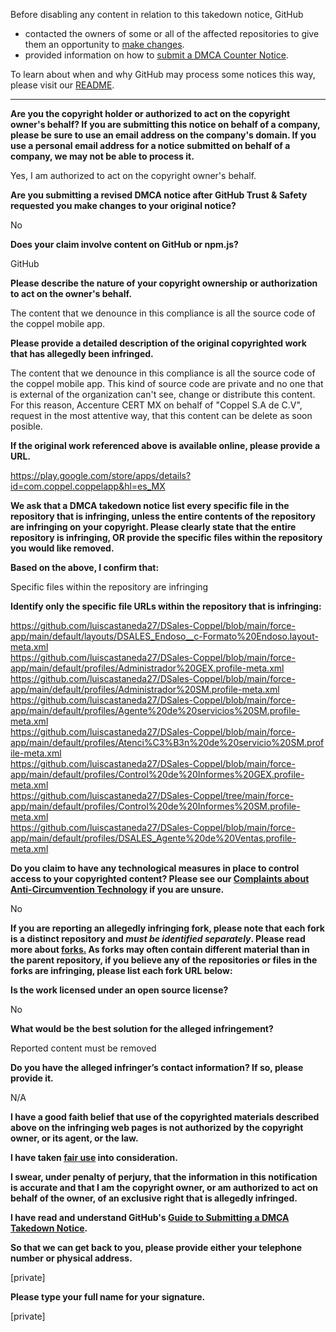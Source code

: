 Before disabling any content in relation to this takedown notice, GitHub
- contacted the owners of some or all of the affected repositories to give them an opportunity to [make changes](https://docs.github.com/en/github/site-policy/dmca-takedown-policy#a-how-does-this-actually-work).
- provided information on how to [submit a DMCA Counter Notice](https://docs.github.com/en/articles/guide-to-submitting-a-dmca-counter-notice).

To learn about when and why GitHub may process some notices this way, please visit our [README](https://github.com/github/dmca/blob/master/README.md#anatomy-of-a-takedown-notice).

---

**Are you the copyright holder or authorized to act on the copyright owner's behalf? If you are submitting this notice on behalf of a company, please be sure to use an email address on the company's domain. If you use a personal email address for a notice submitted on behalf of a company, we may not be able to process it.**

Yes, I am authorized to act on the copyright owner's behalf.

**Are you submitting a revised DMCA notice after GitHub Trust & Safety requested you make changes to your original notice?**

No

**Does your claim involve content on GitHub or npm.js?**

GitHub

**Please describe the nature of your copyright ownership or authorization to act on the owner's behalf.**

The content that we denounce in this compliance is all the source code of the coppel mobile app.

**Please provide a detailed description of the original copyrighted work that has allegedly been infringed.**

The content that we denounce in this compliance is all the source code of the coppel mobile app. This kind of source code are private and no one that is external of the organization can't see, change or distribute this content. For this reason, Accenture CERT MX on behalf of "Coppel S.A de C.V", request in the most attentive way, that this content can be delete as soon posible.

**If the original work referenced above is available online, please provide a URL.**

https://play.google.com/store/apps/details?id=com.coppel.coppelapp&hl=es_MX

**We ask that a DMCA takedown notice list every specific file in the repository that is infringing, unless the entire contents of the repository are infringing on your copyright. Please clearly state that the entire repository is infringing, OR provide the specific files within the repository you would like removed.**

**Based on the above, I confirm that:**

Specific files within the repository are infringing

**Identify only the specific file URLs within the repository that is infringing:**

https://github.com/luiscastaneda27/DSales-Coppel/blob/main/force-app/main/default/layouts/DSALES_Endoso__c-Formato%20Endoso.layout-meta.xml  
https://github.com/luiscastaneda27/DSales-Coppel/blob/main/force-app/main/default/profiles/Administrador%20GEX.profile-meta.xml  
https://github.com/luiscastaneda27/DSales-Coppel/blob/main/force-app/main/default/profiles/Administrador%20SM.profile-meta.xml  
https://github.com/luiscastaneda27/DSales-Coppel/blob/main/force-app/main/default/profiles/Agente%20de%20servicios%20SM.profile-meta.xml  
https://github.com/luiscastaneda27/DSales-Coppel/blob/main/force-app/main/default/profiles/Atenci%C3%B3n%20de%20servicio%20SM.profile-meta.xml  
https://github.com/luiscastaneda27/DSales-Coppel/blob/main/force-app/main/default/profiles/Control%20de%20Informes%20GEX.profile-meta.xml  
https://github.com/luiscastaneda27/DSales-Coppel/tree/main/force-app/main/default/profiles/Control%20de%20Informes%20SM.profile-meta.xml  
https://github.com/luiscastaneda27/DSales-Coppel/blob/main/force-app/main/default/profiles/DSALES_Agente%20de%20Ventas.profile-meta.xml

**Do you claim to have any technological measures in place to control access to your copyrighted content? Please see our <a href="https://docs.github.com/articles/guide-to-submitting-a-dmca-takedown-notice#complaints-about-anti-circumvention-technology">Complaints about Anti-Circumvention Technology</a> if you are unsure.**

No

**If you are reporting an allegedly infringing fork, please note that each fork is a distinct repository and <i>must be identified separately</i>. Please read more about <a href="https://docs.github.com/articles/dmca-takedown-policy#b-what-about-forks-or-whats-a-fork">forks.</a> As forks may often contain different material than in the parent repository, if you believe any of the repositories or files in the forks are infringing, please list each fork URL below:**

**Is the work licensed under an open source license?**

No

**What would be the best solution for the alleged infringement?**

Reported content must be removed

**Do you have the alleged infringer’s contact information? If so, please provide it.**

N/A

**I have a good faith belief that use of the copyrighted materials described above on the infringing web pages is not authorized by the copyright owner, or its agent, or the law.**

**I have taken <a href="https://www.lumendatabase.org/topics/22">fair use</a> into consideration.**

**I swear, under penalty of perjury, that the information in this notification is accurate and that I am the copyright owner, or am authorized to act on behalf of the owner, of an exclusive right that is allegedly infringed.**

**I have read and understand GitHub's <a href="https://docs.github.com/articles/guide-to-submitting-a-dmca-takedown-notice/">Guide to Submitting a DMCA Takedown Notice</a>.**

**So that we can get back to you, please provide either your telephone number or physical address.**

[private]

**Please type your full name for your signature.**

[private]
